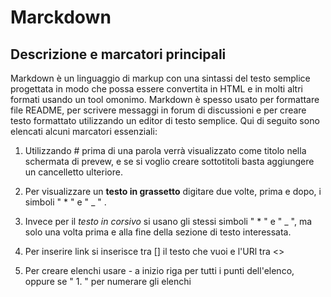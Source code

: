 # Marckdown 
## Descrizione e marcatori principali
Markdown è un linguaggio di markup con una sintassi del testo semplice progettata in modo che possa essere convertita in HTML e in molti altri formati usando un tool omonimo. Markdown è spesso usato per formattare file README, per scrivere messaggi in forum di discussioni e per creare testo formattato utilizzando un editor di testo semplice. Qui di seguito sono elencati alcuni marcatori essenziali: 
 
 1. Utilizzando # prima di una parola verrà visualizzato come titolo nella schermata di prevew, e se si voglio creare sottotitoli basta aggiungere un cancelletto ulteriore.

2. Per visualizzare un __testo in grassetto__ digitare due volte, prima e dopo, i simboli " * " e " _ " .

3. Invece per il *testo in corsivo* si usano gli stessi simboli " * " e " _ ", ma solo una volta prima e alla fine della sezione di testo interessata.
 
4. Per inserire link si inserisce tra [] il testo che vuoi e l'URl tra <>  

5. Per creare elenchi usare - a inizio riga per tutti i punti dell'elenco, oppure se " 1. " per numerare gli elenchi
